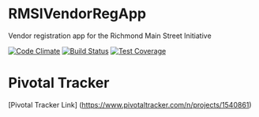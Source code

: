 # RMSIVendorRegApp
Vendor registration app for the Richmond Main Street Initiative

[![Code Climate](https://codeclimate.com/github/mmpollard/RMSIVendorRegApp/badges/gpa.svg)](https://codeclimate.com/github/mmpollard/RMSIVendorRegApp)
[![Build Status](https://travis-ci.org/mmpollard/RMSIVendorRegApp.svg?branch=master)](https://travis-ci.org/mmpollard/RMSIVendorRegApp)
[![Test Coverage](https://codeclimate.com/github/mmpollard/RMSIVendorRegApp/badges/coverage.svg)](https://codeclimate.com/github/mmpollard/RMSIVendorRegApp/coverage)

# Pivotal Tracker

[Pivotal Tracker Link] (https://www.pivotaltracker.com/n/projects/1540861)
